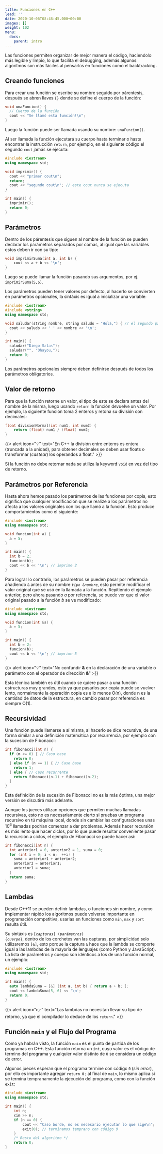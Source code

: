 ```yaml
---
title: Funciones en C++
lead: ''
date: 2020-10-06T08:48:45.000+00:00
images: []
weight: 102
menu:
  docs:
    parent: intro
---
```


Las funciones permiten organizar de mejor manera el código, haciendolo más legible y limpio, lo que facilita el debugging, además algunos algoritmos son más fáciles al pensarlos en funciones como el backtracking.

## Creando funciones

Para crear una función se escribe su nombre seguido por párentesis, después se abren llaves `{}` donde se define el cuerpo de la función:

```c++
void unaFuncion() {
  // Cuerpo de la función
  cout << "Se llamó esta función!\n";
}
```

Luego la función puede ser llamada usando su nombre: `unaFuncion()`.

Al ser llamada la función ejecutará su cuerpo hasta terminar o hasta encontrar la instrucción `return`, por ejemplo, en el siguiente código el segundo `cout` jamás se ejecuta:

```c++
#include <iostream>
using namespace std;

void imprimir() {
  cout << "primer cout\n";
  return;
  cout << "segundo cout\n"; // este cout nunca se ejecuta
}

int main() {
  imprimir();
  return 0;
}
```

## Parámetros
Dentro de los párentesis que siguen al nombre de la función se pueden declarar los parámetros separados por comas, al igual que las variables estos deben ir con su tipo:
```c++
void imprimirSuma(int a, int b) {
    cout << a + b << '\n';
}
```

Luego se puede llamar la función pasando sus argumentos, por ej. `imprimirSuma(5,6)`.

Los parámetros pueden tener valores por defecto, al hacerlo se convierten en parámetros opcionales, la sintáxis es igual a inicializar una variable:
```c++
#include <iostream>
#include <string>
using namespace std;

void saludar(string nombre, string saludo = "Hola,") { // el segundo parámetro es opcional
  cout << saludo << ' ' << nombre << '\n';
}

int main() {
  saludar("Diego Salas");
  saludar("", "Ohayou,");
  return 0;
}
```
<!-- Falta nombre con lore -->

Los parámetros opcionales siempre deben definirse después de todos los parámetros obligatorios.

## Valor de retorno
Para que la función retorne un valor, el tipo de este se declara antes del nombre de la misma, luego usando `return` la función devuelve un valor. Por ejemplo, la siguiente función toma 2 enteros y retona su división con decimales:
```c++
float divisionNormal(int num1, int num2) {
    return (float) num1 / (float) num2;
}
```
{{< alert icon="💡" text="En C++ la división entre enteros es entera (truncada a la unidad), para obtener decimales se deben usar floats o transformar (<i>castear</i>) los operandos a float." >}}

Si la función no debe retornar nada se utiliza la keyword `void` en vez del tipo de retorno.

## Parámetros por Referencia
Hasta ahora hemos pasado los parámetros de las funciones por copia, esto significa que cualquier modificación que se realize a los parámetros no afecta a los valores originales con los que llamó a la función. Esto produce comportamientos como el siguiente:
```c++
#include <iostream>
using namespace std;

void funcion(int a) {
  a = 5;
}

int main() {
  int b = 2;
  funcion(b);
  cout << b << '\n'; // imprime 2
}
```

Para lograr lo contrario, los parámetros se pueden pasar por referencia añadiendo `&` antes de su nombre <code><i>tipo</i> &<i>nombre</i></code>, esto permite modificar el valor original que se usó en la llamada a la función. Repitiendo el ejemplo anterior, pero ahora pasando $a$ por referencia, se puede ver que el valor original pasado a la función $b$ se ve modificado:
```c++
#include <iostream>
using namespace std;

void funcion(int &a) {
  a = 5;
}

int main() {
  int b = 2;
  funcion(b);
  cout << b << '\n'; // imprime 5
}
```

{{< alert icon="💡" text="No confundir <b>&</b> en la declaración de una variable o parámetro con el operador de dirección <b>&</b>" >}}

Esta técnica también es útil cuando se quiere pasar a una función estructuras muy grandes, esto ya que pasarlos por copia puede se vuelver lento, normalmente la operación copia es a lo menos O(n), donde n es la cantidad de datos de la estructura, en cambio pasar por referencia es siempre O(1).

## Recursividad
Una función puede llamarse a sí misma, al hacerlo se dice recursiva, de una forma similar a una definición matemática por recurrencia, por ejemplo con la sucesión de Fibonacci:
```c++
int fibonacci(int n) {
  if (n <= 0) { // Caso base
    return 0;
  } else if (n == 1) { // Case base
    return 1;
  } else { // Caso recurrente
    return fibonacci(n-1) + fibonacci(n-2);
  }
}
```
Esta definición de la sucesión de Fibonacci no es la más óptima, una mejor versión se discutirá más adelante.

Aunque los jueces utilizan opciones que permiten muchas llamadas recursivas, esto no es necesariamente cierto si pruebas un programa recursivo en tú máquina local, donde sin cambiar las configuraciones unas $10^6$ llamadas podrían comenzar a dar problemas. Además hacer recursión es más lento que hacer ciclos, por lo que puede resultar conveniente pasar la recursión a ciclos, el ejemplo de Fibonacci se puede hacer así:
```c++
int fibonacci(int n) {
  int anterior1 = 0, anterior2 = 1, suma = 0;
  for (int i = 0; i < n;  ++i) {
    suma = anterior1 + anterior2;
    anterior2 = anterior1;
    anterior1 = suma;
  }
  return suma;
}
```

## Lambdas
Desde C++11 se pueden definir lambdas, o funciones sin nombre, y como implementar rápido los algoritmos puede volverse importante en programación competitiva, usarlas en funciones como `min`, `max` y `sort` resulta útil.

Su sintáxis es <code>[<i>capturas</i>] (<i>parámetros</i>) {<i>cuerpo</i>}</code>, dentro de los corchetes van las capturas, por simplicidad solo utilizaremos `[&]`, esto porque la captura `&` hace que la lambda se comporte igual a las lambdas de la mayoría de lenguajes (como Python y JavaScript). La lista de parámetros y cuerpo son idénticos a los de una función normal, un ejemplo:
```c++
#include <iostream>
using namespace std;

int main() {
  auto lambdaSuma = [&] (int a, int b) { return a + b; };
  cout << lambdaSuma(5, 6) << '\n';
  return 0;
}
```
{{< alert icon="👉" text="Las lambdas no necesitan llevar su tipo de retorno, ya que el compilador lo deduce de los <code>return</code>." >}}

## Función `main` y el Flujo del Programa
Como ya habrán visto, la función `main` es el punto de partida de los programas en C++. Esta función retorna un `int`, cuyo valor es el código de termino del programa y cualquier valor distinto de `0` se considera un código de error.

Algunos jueces esperan que el programa termine con código `0` (_sin error_), por ello es importante agregar `return 0;` al final de `main`, lo mismo aplica si se termina tempranamente la ejecución del programa, como con la función `exit`:

```c++
#include <iostream>
using namespace std;

int main() {
    int n;
    cin >> n;
    if (n == 0) {
        cout << "Caso borde, no es necesario ejecutar lo que sige\n";
        exit(0); // terminamos temprano con código 0
    }
    /* Resto del algoritmo */
    return 0;
}
```

<!--
Temas que no sé si agregar, (ya van 200 lineas de artículo)

## Recursión de Cola (Tail-Recursion) ??


## Parámetros Volátiles y Constantes ?
Requerido para sobrecarga de operadores

## Funciones Miembras ?
Usado en las definiciones que suben para el segment tree y fenwick tree (faltaría templates)

## Sobrecarga de Operadores ??
útil para hacer greater<>, less<>, ...
-->
